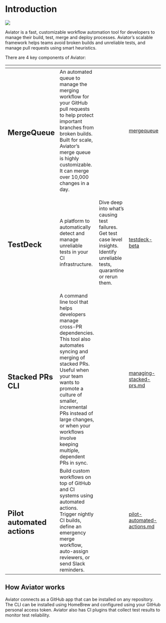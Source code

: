 # Introduction

![](.gitbook/assets/A\_Illustration.svg)

Aviator is a fast, customizable workflow automation tool for developers to manage their build, test, merge and deploy processes. Aviator’s scalable framework helps teams avoid broken builds and unreliable tests, and manage pull requests using smart heuristics.

There are 4 key components of Aviator:

<table data-card-size="large" data-column-title-hidden data-view="cards"><thead><tr><th></th><th></th><th></th><th data-hidden data-card-target data-type="content-ref"></th></tr></thead><tbody><tr><td><h2>MergeQueue</h2></td><td>An automated queue to manage the merging workflow for your GitHub pull requests to help protect important branches from broken builds. Built for scale, Aviator’s merge queue is highly customizable. It can merge over 10,000 changes in a day.</td><td></td><td><a href="mergequeue/">mergequeue</a></td></tr><tr><td><h2>TestDeck</h2></td><td>A platform to automatically detect and manage unreliable tests in your CI infrastructure.</td><td><p></p><p>Dive deep into what’s causing test failures. Get test case level insights. Identify unreliable tests, quarantine or rerun them.</p></td><td><a href="testdeck-beta/">testdeck-beta</a></td></tr><tr><td><h2>Stacked PRs CLI</h2></td><td>A command line tool that helps developers manage cross-PR dependencies. This tool also automates syncing and merging of stacked PRs. Useful when your team wants to promote a culture of smaller, incremental PRs instead of large changes, or when your workflows involve keeping multiple, dependent PRs in sync.</td><td></td><td><a href="managing-stacked-prs.md">managing-stacked-prs.md</a></td></tr><tr><td><h2>Pilot automated actions</h2></td><td>Build custom workflows on top of GitHub and CI systems using automated actions. Trigger nightly CI builds, define an emergency merge workflow, auto-assign reviewers, or send Slack reminders.</td><td></td><td><a href="pilot-automated-actions.md">pilot-automated-actions.md</a></td></tr></tbody></table>

## How Aviator works

Aviator connects as a GitHub app that can be installed on any repository. The CLI can be installed using HomeBrew and configured using your GitHub personal access token. Aviator also has CI plugins that collect test results to monitor test reliability.
